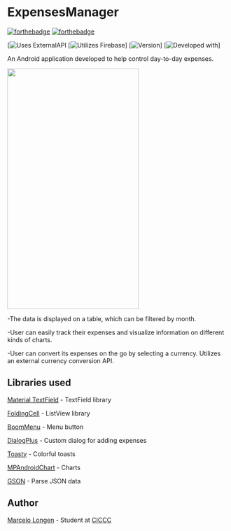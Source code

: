 # ExpensesManager

[![forthebadge](https://forthebadge.com/images/badges/made-with-java.svg)](http://forthebadge.com)
[![forthebadge](http://forthebadge.com/images/badges/built-with-love.svg)](http://forthebadge.com)

[![Uses ExternalAPI](https://img.shields.io/badge/uses-ExternalAPI-blue.svg)
[![Utilizes Firebase](https://img.shields.io/badge/utilizes-Firebase-yellow.svg)]
[![Version](https://img.shields.io/badge/version-beta%200.12-green.svg)]
[![Developed with](https://img.shields.io/badge/developed%20with-API27-red.svg)]

An Android application developed to help control day-to-day expenses.

 <img src="http://marcelo.co.technology/img/expensemanager.gif?raw=true" width="300px" height="550px">

 -The data is displayed on a table, which can be filtered by month. 
 
 -User can easily track their expenses and visualize information on different kinds of charts.
 
 -User can convert its expenses on the go by selecting a currency. Utilizes an external currency conversion API.

 ## Libraries used

 [Material TextField](https://github.com/florent37/MaterialTextField) - TextField library


 [FoldingCell](https://github.com/Ramotion/folding-cell) - ListView library


 [BoomMenu](https://github.com/Nightonke/BoomMenu) - Menu button


 [DialogPlus](https://github.com/orhanobut/dialogplus) - Custom dialog for adding expenses


 [Toasty](https://github.com/GrenderG/Toasty) - Colorful toasts


  [MPAndroidChart](https://github.com/PhilJay/MPAndroidCharty) - Charts


  [GSON](https://github.com/google/gson) - Parse JSON data
  

## Author

[Marcelo Longen](http://www.marcelolongen.com) - Student at [CICCC](http://www.ciccc.ca)
